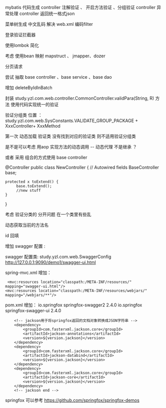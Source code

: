 

mybatis  代码生成
controller  注解验证 、   开启方法验证 、分组验证
controller  异常处理
controller  返回统一格式json

菜单树生成
中文乱码  解决    web.xml 编码filter

登录验证拦截器

使用lombok 简化

考虑 使用bean 映射  mapstruct 、 jmapper、dozer

分页请求


尝试 抽取 base controller  、base service 、base dao

增加 deleteByIdInBatch

封装 study.yzl.com.web.controller.CommonController.validPara(String, R)   方法
使用代码实现统一的验证 

验证分组类  位置 ：study.yzl.com.web.SysConstants.VALIDATE_GROUP_PACKAGE  + XxxController+ XxxMethod 

第一次 动态加载  验证类
没有找到对应的验证类  则不适用验证分组类


是不是可以考虑 用aop 实现方法的动态调用  --  动态代理 不是继承 ？

或者 采用 组合的方式使用 base controller

@Controller
public class NewController {
    // Autowired fields
    BaseController base;

    protected x toExtend() {
         base.toExtend();
         //new stuff
    }
}



考虑 验证分类的 分开问题  在一个类里有些乱



动态获取当前的方法名


id 回填



增加 swagger 配置 :   

swagger 配置类:     study.yzl.com.web.SwaggerConfig
http://127.0.0.1:9090/demo1/swagger-ui.html

spring-mvc.xml  增加：
	 
	 <mvc:resources location="classpath:/META-INF/resources/" mapping="swagger-ui.html"/>
    <mvc:resources location="classpath:/META-INF/resources/webjars/" mapping="/webjars/**"/>

 pom.xml  增加：
  <dependency>
		    <groupId>io.springfox</groupId>
		    <artifactId>springfox-swagger2</artifactId>
		    <version>2.4.0</version>
		 </dependency>
        <dependency>
		    <groupId>io.springfox</groupId>
		    <artifactId>springfox-swagger-ui</artifactId>
		    <version>2.4.0</version>
        </dependency>
	    
	    
		<!-- jackson用于将springfox返回的文档对象转换成JSON字符串 -->
		<dependency>
		    <groupId>com.fasterxml.jackson.core</groupId>
		    <artifactId>jackson-annotations</artifactId>
		    <version>${version.jackson}</version>
		</dependency>
		<dependency>
		    <groupId>com.fasterxml.jackson.core</groupId>
		    <artifactId>jackson-databind</artifactId>
		    <version>${version.jackson}</version>
		</dependency>
		<dependency>
		    <groupId>com.fasterxml.jackson.core</groupId>
		    <artifactId>jackson-core</artifactId>
		    <version>${version.jackson}</version>
		</dependency>
	    <!-- jackson end -->



springfox   可以参考    https://github.com/springfox/springfox-demos




